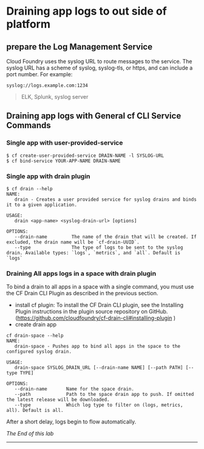 # Draining app logs to out side of platform


## prepare the Log Management Service
Cloud Foundry uses the syslog URL to route messages to the service. The syslog URL has a scheme of syslog, syslog-tls, or https, and can include a port number. For example:
```
syslog://logs.example.com:1234
```
> ELK, Splunk, syslog server 


## Draining app logs with General cf CLI Service Commands

### Single app with user-provided-service

```
$ cf create-user-provided-service DRAIN-NAME -l SYSLOG-URL
$ cf bind-service YOUR-APP-NAME DRAIN-NAME
```

### Single app with drain plugin
```
$ cf drain --help
NAME:
   drain - Creates a user provided service for syslog drains and binds it to a given application.

USAGE:
   drain <app-name> <syslog-drain-url> [options]

OPTIONS:
   --drain-name         The name of the drain that will be created. If excluded, the drain name will be `cf-drain-UUID`.
   --type               The type of logs to be sent to the syslog drain. Available types: `logs`, `metrics`, and `all`. Default is `logs`

```

### Draining All apps logs in a space with drain plugin
To bind a drain to all apps in a space with a single command, you must use the CF Drain CLI Plugin as described in the previous section.
- install cf plugin: To install the CF Drain CLI plugin, see the Installing Plugin instructions in the plugin source repository on GitHub.(https://github.com/cloudfoundry/cf-drain-cli#installing-plugin
)
- create drain app
```
cf drain-space --help
NAME:
   drain-space - Pushes app to bind all apps in the space to the configured syslog drain.

USAGE:
   drain-space SYSLOG_DRAIN_URL [--drain-name NAME] [--path PATH] [--type TYPE]

OPTIONS:
   --drain-name       Name for the space drain.
   --path             Path to the space drain app to push. If omitted the latest release will be downloaded.
   --type             Which log type to filter on (logs, metrics, all). Default is all.
```
After a short delay, logs begin to flow automatically.

*The End of this lab*

---